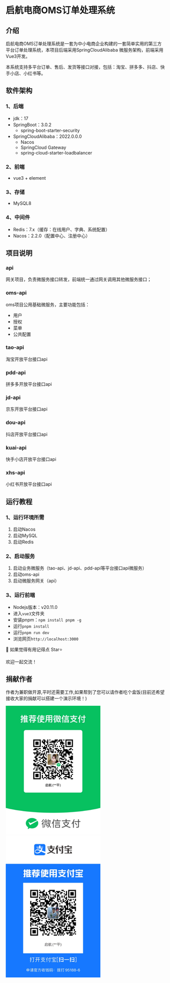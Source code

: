 # 启航电商OMS订单处理系统

## 介绍
启航电商OMS订单处理系统是一套为中小电商企业构建的一套简单实用的第三方平台订单处理系统，本项目后端采用SpringCloudAlibaba 微服务架构，前端采用Vue3开发。

本系统支持多平台订单、售后、发货等接口对接，包括：淘宝、拼多多、抖店、快手小店、小红书等。

## 软件架构
### 1、后端
+ jdk：17
+ SpringBoot：3.0.2
  + spring-boot-starter-security 
+ SpringCloudAlibaba：2022.0.0.0
  + Nacos
  + SpringCloud Gateway
  + spring-cloud-starter-loadbalancer

### 2、前端
+ vue3 + element

### 3、存储
+ MySQL8

### 4、中间件
+ Redis：7.x（缓存：在线用户、字典、系统配置）
+ Nacos：2.2.0（配置中心、注册中心）

## 项目说明
### api
网关项目，负责微服务接口转发，前端统一通过网关调用其他微服务接口；

### oms-api
oms项目公用基础微服务，主要功能包括：
+ 用户
+ 授权
+ 菜单
+ 公共配置

### tao-api
淘宝开放平台接口api

### pdd-api
拼多多开放平台接口api

### jd-api
京东开放平台接口api

### dou-api
抖店开放平台接口api

### kuai-api
快手小店开放平台接口api

### xhs-api
小红书开放平台接口api

## 运行教程
### 1、运行环境所需

1.  启动Nacos
2.  启动MySQL
3.  启动Redis

### 2、启动服务
1.  启动业务微服务（tao-api、jd-api、pdd-api等平台接口api微服务）
2.  启动oms-api
3.  启动微服务网关（api）

### 3、运行前端
+ Nodejs版本：v20.11.0
+ 进入`vue3`文件夹
+ 安装pnpm：`npm install pnpm -g`
+ 运行`pnpm install` 
+ 运行`pnpm run dev`
+ 浏览网页`http://localhost:3000`



💖 如果觉得有用记得点 Star⭐


欢迎一起交流！



## 捐献作者
作者为兼职做开源,平时还需要工作,如果帮到了您可以请作者吃个盒饭(目前还希望接收大家的捐献可以搭建一个演示环境！)


<img src="./weixinzhifu.jpg" width="300px" />
<img src="./zhifubao.jpg" width="300px" />

